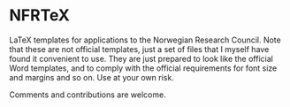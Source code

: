 # NFRTeX

LaTeX templates for applications to the Norwegian Research Council. Note that these are not official templates, just a set of files that I myself have found it convenient to use. They are just prepared to look like the official Word templates, and to comply with the official requirements for font size and margins and so on. Use at your own risk.

Comments and contributions are welcome.
